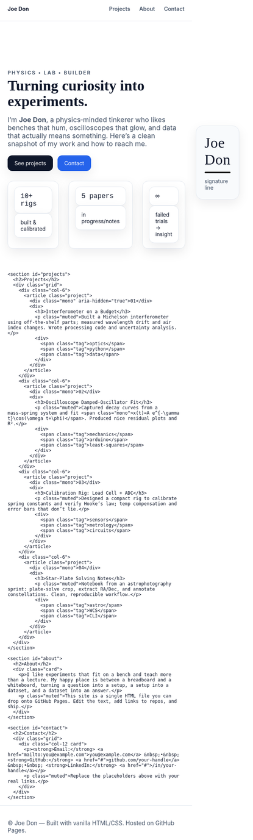 <!DOCTYPE html>
<html lang="en">
<head>
  <meta charset="utf-8" />
  <meta name="viewport" content="width=device-width, initial-scale=1" />
  <title>Joe Don — Portfolio</title>
  <meta name="description" content="Personal site for Joe Don: physics & lab projects, writing, and contact." />
  <link rel="preconnect" href="https://fonts.googleapis.com">
  <link rel="preconnect" href="https://fonts.gstatic.com" crossorigin>
  <link href="https://fonts.googleapis.com/css2?family=Inter:wght@300;400;600;800&family=Playfair+Display:wght@600;700&display=swap" rel="stylesheet">
  <style>
    :root{
      --bg:#ffffff; --text:#0f172a; --muted:#475569; --accent:#2563eb; --card:#f8fafc; --line:#e2e8f0;
      --shadow: 0 10px 30px rgba(2,6,23,.08);
    }
    *{box-sizing:border-box}
    html,body{margin:0;padding:0;background:var(--bg);color:var(--text);font-family:Inter,system-ui,-apple-system,Segoe UI,Roboto,"Helvetica Neue",Arial,sans-serif;}
    a{color:var(--accent);text-decoration:none}
    img{max-width:100%;display:block}
    header{position:sticky;top:0;backdrop-filter:saturate(180%) blur(8px);background:rgba(255,255,255,.7);border-bottom:1px solid var(--line);z-index:20}
    .wrap{max-width:1000px;margin:0 auto;padding:0 20px}
    .nav{display:flex;align-items:center;justify-content:space-between;height:64px}
    .nav a{margin-left:20px;font-weight:600;color:var(--muted)}
    .btn{display:inline-flex;align-items:center;gap:10px;background:var(--text);color:#fff;padding:12px 18px;border-radius:12px;box-shadow:var(--shadow);transition:transform .08s ease}
    .btn:hover{transform:translateY(-1px)}
    .hero{display:grid;grid-template-columns:1.2fr .8fr;gap:28px;align-items:center;padding:72px 0 28px}
    .eyebrow{letter-spacing:.2em;text-transform:uppercase;color:var(--muted);font-weight:700;font-size:.8rem}
    h1{font-family:"Playfair Display",serif;font-weight:700;font-size:clamp(2rem,4vw,3.4rem);line-height:1.05;margin:.4rem 0 1rem}
    p.lead{font-size:1.12rem;color:var(--muted)}
    .card{background:var(--card);border:1px solid var(--line);border-radius:18px;padding:22px;box-shadow:var(--shadow)}
    .grid{display:grid;grid-template-columns:repeat(12,1fr);gap:18px}
    .col-6{grid-column:span 6}
    .col-12{grid-column:span 12}
    section{padding:56px 0}
    h2{font-family:"Playfair Display",serif;font-size:1.8rem;margin:0 0 18px}
    .kpi{display:flex;gap:26px;margin:18px 0}
    .kpi div{background:#fff;border:1px solid var(--line);border-radius:14px;padding:14px 16px;box-shadow:var(--shadow)}
    .mono{font-family: ui-monospace, SFMono-Regular, Menlo, Monaco, Consolas, "Liberation Mono", "Courier New", monospace;}
    footer{padding:36px 0;border-top:1px solid var(--line);color:var(--muted);font-size:.95rem}
    .sig-line{height:4px;background:#111;border-radius:2px;margin-top:10px}
    .tag{display:inline-block;background:#eef2ff;color:#4338ca;border:1px solid #c7d2fe;padding:4px 10px;border-radius:999px;font-size:.8rem;margin:0 8px 8px 0}
    .project{display:flex;gap:16px;align-items:flex-start;border:1px solid var(--line);border-radius:16px;padding:16px;background:#fff;box-shadow:var(--shadow)}
    .project h3{margin:0}
    @media (max-width:860px){
      .hero{grid-template-columns:1fr}
      .col-6{grid-column:span 12}
    }
  </style>
</head>
<body>
  <header>
    <div class="wrap nav">
      <strong>Joe Don</strong>
      <nav>
        <a href="#projects">Projects</a>
        <a href="#about">About</a>
        <a href="#contact">Contact</a>
      </nav>
    </div>
  </header>

  <main class="wrap">
    <section class="hero">
      <div>
        <div class="eyebrow">Physics • Lab • Builder</div>
        <h1>Turning curiosity into experiments.</h1>
        <p class="lead">I’m <strong>Joe Don</strong>, a physics‑minded tinkerer who likes benches that hum, oscilloscopes that glow, and data that actually means something. Here’s a clean snapshot of my work and how to reach me.</p>
        <div style="margin:20px 0 26px;display:flex;gap:12px;flex-wrap:wrap">
          <a class="btn" href="#projects">See projects</a>
          <a class="btn" href="#contact" style="background:var(--accent)">Contact</a>
        </div>
        <div class="kpi">
          <div><div class="mono" style="font-size:1.1rem">10+ rigs</div><div class="muted">built & calibrated</div></div>
          <div><div class="mono" style="font-size:1.1rem">5 papers</div><div class="muted">in progress/notes</div></div>
          <div><div class="mono" style="font-size:1.1rem">∞</div><div class="muted">failed trials → insight</div></div>
        </div>
      </div>
      <div class="card">
        <div style="font-family:'Playfair Display',serif;font-size:2.4rem;letter-spacing:.02em">Joe Don</div>
        <div class="sig-line"></div>
        <div style="margin-top:12px;color:var(--muted)">signature line</div>
      </div>
    </section>

    <section id="projects">
      <h2>Projects</h2>
      <div class="grid">
        <div class="col-6">
          <article class="project">
            <div class="mono" aria-hidden="true">01</div>
            <div>
              <h3>Interferometer on a Budget</h3>
              <p class="muted">Built a Michelson interferometer using off‑the‑shelf parts; measured wavelength drift and air index changes. Wrote processing code and uncertainty analysis.</p>
              <div>
                <span class="tag">optics</span>
                <span class="tag">python</span>
                <span class="tag">data</span>
              </div>
            </div>
          </article>
        </div>
        <div class="col-6">
          <article class="project">
            <div class="mono">02</div>
            <div>
              <h3>Oscilloscope Damped‑Oscillator Fit</h3>
              <p class="muted">Captured decay curves from a mass‑spring system and fit <span class="mono">x(t)=A e^{-\gamma t}\cos(\omega t+\phi)</span>. Produced nice residual plots and R².</p>
              <div>
                <span class="tag">mechanics</span>
                <span class="tag">arduino</span>
                <span class="tag">least‑squares</span>
              </div>
            </div>
          </article>
        </div>
        <div class="col-6">
          <article class="project">
            <div class="mono">03</div>
            <div>
              <h3>Calibration Rig: Load Cell + ADC</h3>
              <p class="muted">Designed a compact rig to calibrate spring constants and verify Hooke’s law; temp compensation and error bars that don’t lie.</p>
              <div>
                <span class="tag">sensors</span>
                <span class="tag">metrology</span>
                <span class="tag">circuits</span>
              </div>
            </div>
          </article>
        </div>
        <div class="col-6">
          <article class="project">
            <div class="mono">04</div>
            <div>
              <h3>Star‑Plate Solving Notes</h3>
              <p class="muted">Notebook from an astrophotography sprint: plate‑solve crop, extract RA/Dec, and annotate constellations. Clean, reproducible workflow.</p>
              <div>
                <span class="tag">astro</span>
                <span class="tag">WCS</span>
                <span class="tag">CLI</span>
              </div>
            </div>
          </article>
        </div>
      </div>
    </section>

    <section id="about">
      <h2>About</h2>
      <div class="card">
        <p>I like experiments that fit on a bench and teach more than a lecture. My happy place is between a breadboard and a whiteboard, turning a question into a setup, a setup into a dataset, and a dataset into an answer.</p>
        <p class="muted">This site is a single HTML file you can drop onto GitHub Pages. Edit the text, add links to repos, and ship.</p>
      </div>
    </section>

    <section id="contact">
      <h2>Contact</h2>
      <div class="grid">
        <div class="col-12 card">
          <p><strong>Email:</strong> <a href="mailto:you@example.com">you@example.com</a> &nbsp;•&nbsp; <strong>GitHub:</strong> <a href="#">github.com/your-handle</a> &nbsp;•&nbsp; <strong>LinkedIn:</strong> <a href="#">/in/your-handle</a></p>
          <p class="muted">Replace the placeholders above with your real links.</p>
        </div>
      </div>
    </section>
  </main>

  <footer>
    <div class="wrap">© <span id="year"></span> Joe Don — Built with vanilla HTML/CSS. Hosted on GitHub Pages.</div>
  </footer>

  <script>
    document.getElementById('year').textContent = new Date().getFullYear();
  </script>
</body>
</html>
